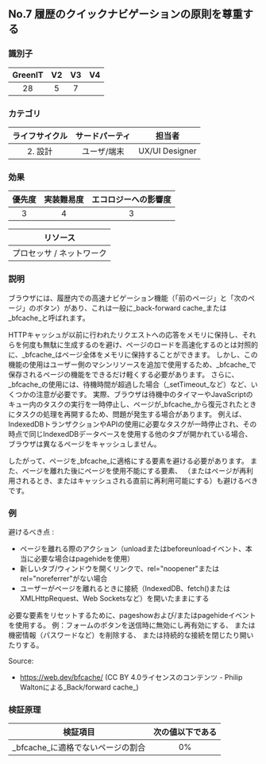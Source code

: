 ## No.7 履歴のクイックナビゲーションの原則を尊重する

### 識別子

| GreenIT |  V2  |  V3  |  V4  |
|:-------:|:----:|:----:|:----:|
|   28   | 5  |  7 |      |

### カテゴリ

| ライフサイクル |  サードパーティ  |  担当者  |
|:---------:|:----:|:----:|
| 2. 設計 | ユーザ/端末 | UX/UI Designer |

### 効果

| 優先度 |      実装難易度       |  エコロジーへの影響度    |
|:-------------------:|:-------------------------:|:---------------------:|
| 3 | 4 | 3 |

|リソース                                      |
|:----------------------------------------------------------:|
|プロセッサ  / ネットワーク    |

### 説明

ブラウザには、履歴内での高速ナビゲーション機能（「前のページ」と「次のページ」のボタン）があり、これは一般に_back-forward cache_または_bfcache_と呼ばれます。

HTTPキャッシュが以前に行われたリクエストへの応答をメモリに保持し、それらを何度も無駄に生成するのを避け、ページのロードを高速化するのとは対照的に、_bfcache_はページ全体をメモリに保持することができます。
しかし、この機能の使用はユーザー側のマシンリソースを追加で使用するため、_bfcache_で保存されるページの機能をできるだけ軽くする必要があります。
さらに、_bfcache_の使用には、待機時間が超過した場合（_setTimeout_など）など、いくつかの注意が必要です。
実際、ブラウザは待機中のタイマーやJavaScriptのキュー内のタスクの実行を一時停止し、ページが_bfcache_から復元されたときにタスクの処理を再開するため、問題が発生する場合があります。
例えば、IndexedDBトランザクションやAPIの使用に必要なタスクが一時停止され、その時点で同じIndexedDBデータベースを使用する他のタブが開かれている場合、ブラウザは異なるページをキャッシュしません。

したがって、ページを_bfcache_に適格にする要素を避ける必要があります。
また、ページを離れた後にページを使用不能にする要素、
（またはページが再利用されるとき、またはキャッシュされる直前に再利用可能にする）も避けるべきです。

### 例

避けるべき点 :
 - ページを離れる際のアクション（unloadまたはbeforeunloadイベント、本当に必要な場合はpagehideを使用）
 - 新しいタブ/ウィンドウを開くリンクで、rel="noopener"またはrel="noreferrer"がない場合
 - ユーザーがページを離れるときに接続（IndexedDB、fetch()またはXMLHttpRequest、Web Socketsなど）を開いたままにする

必要な要素をリセットするために、pageshowおよび/またはpagehideイベントを使用する。
例：フォームのボタンを送信時に無効にし再有効にする、
または機密情報（パスワードなど）を削除する、
または持続的な接続を閉じたり開いたりする。

Source:
* https://web.dev/bfcache/ (CC BY 4.0ライセンスのコンテンツ - Philip Waltonによる_Back/forward cache_)


### 検証原理

| 検証項目     | 次の値以下である   |  
|-------------------|:-------------------------:|
| _bfcache_に適格でないページの割合  |  0% |
